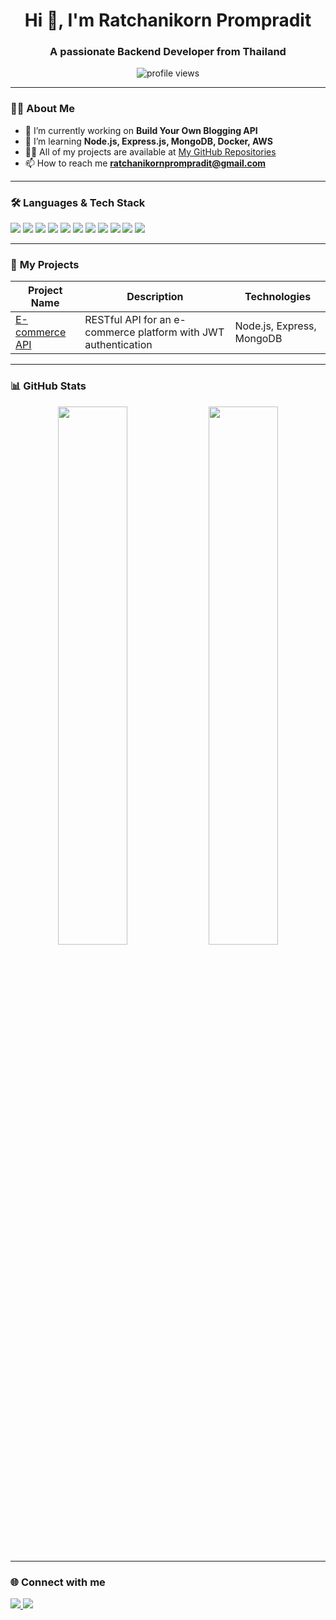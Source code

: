       
<h1 align="center">Hi 👋, I'm Ratchanikorn Prompradit</h1>
<h3 align="center">A passionate Backend Developer from Thailand</h3>

<p align="center">
  <img src="https://komarev.com/ghpvc/?username=RatchanikornDev&label=Profile%20views&color=0e75b6&style=flat" alt="profile views" />
</p>

---

### 👩‍💻 **About Me**
- 🔭 I’m currently working on **Build Your Own Blogging API**
- 🌱 I’m learning **Node.js, Express.js, MongoDB, Docker, AWS**
- 👨‍💻 All of my projects are available at [My GitHub Repositories](https://github.com/RatchanikornDev)
- 📫 How to reach me **[ratchanikornprompradit@gmail.com](mailto:ratchanikornratchanikornprompradit@gmail.com)**  


---

### 🛠️ Languages & Tech Stack
<p align="left">
  <img src="https://img.shields.io/badge/HTML5-E34F26?style=for-the-badge&logo=html5&logoColor=white" />
  <img src="https://img.shields.io/badge/CSS3-1572B6?style=for-the-badge&logo=css3&logoColor=white" />
  <img src="https://img.shields.io/badge/JavaScript-F7DF1E?style=for-the-badge&logo=javascript&logoColor=black" />
  <img src="https://img.shields.io/badge/Node.js-339933?style=for-the-badge&logo=nodedotjs&logoColor=white" />
  <img src="https://img.shields.io/badge/React-61DAFB?style=for-the-badge&logo=react&logoColor=black" />
  <img src="https://img.shields.io/badge/MongoDB-47A248?style=for-the-badge&logo=mongodb&logoColor=white" />
  <img src="https://img.shields.io/badge/SQL-4479A1?style=for-the-badge&logo=postgresql&logoColor=white" />
  <img src="https://img.shields.io/badge/Git-F05032?style=for-the-badge&logo=git&logoColor=white" />
  <img src="https://img.shields.io/badge/PGAdmin4-336791?style=for-the-badge&logo=postgresql&logoColor=white" />
  <img src="https://img.shields.io/badge/Postman-FF6C37?style=for-the-badge&logo=postman&logoColor=white" />
  <img src="https://img.shields.io/badge/Docker-2496ED?style=for-the-badge&logo=docker&logoColor=white" />
</p>

---

### 🚀 **My Projects**
| Project Name  | Description | Technologies |
|--------------|-------------|-------------|
| [E-commerce API](https://ecommerce2025-web.vercel.app) | RESTful API for an e-commerce platform with JWT authentication | Node.js, Express, MongoDB |


---

### 📊 **GitHub Stats**
<p align="center">
  <img width="47%" src="https://github-readme-stats.vercel.app/api?username=RatchanikornDev&show_icons=true&theme=radical" />
  <img width="47%" src="https://github-readme-streak-stats.herokuapp.com/?user=RatchanikornDev&theme=radical" />
</p>

---

### 🌐 **Connect with me**
<p align="left">
  <a href="https://www.linkedin.com/in/ratchanikorn-prompradit-4b129b185/" target="blank">
    <img src="https://img.shields.io/badge/LinkedIn-0077B5?style=for-the-badge&logo=linkedin&logoColor=white" />
  </a>
  <a href="mailto:ratchanikornprompradit@gmail.com" target="blank">
    <img src="https://img.shields.io/badge/Gmail-D14836?style=for-the-badge&logo=gmail&logoColor=white" />
  </a>
</p>


